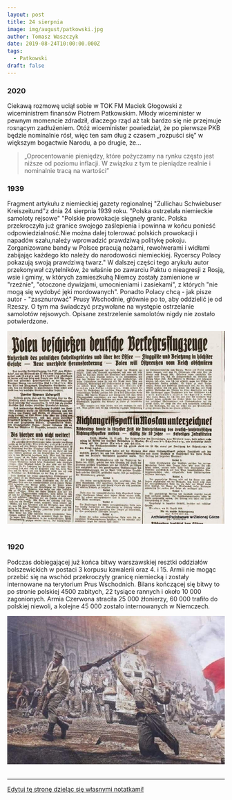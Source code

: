 ```yaml
---
layout: post
title: 24 sierpnia
image: img/august/patkowski.jpg
author: Tomasz Waszczyk
date: 2019-08-24T10:00:00.000Z
tags:
  - Patkowski
draft: false  
---
```


### 2020

Ciekawą rozmowę uciął sobie w TOK FM Maciek Głogowski z wiceministrem finansów Piotrem Patkowskim. Młody wiceminister w pewnym momencie zdradził, dlaczego rząd aż tak bardzo się nie przejmuje rosnącym zadłużeniem. Otóż wiceminister powiedział, że po pierwsze PKB będzie nominalnie rósł, więc ten sam dług z czasem „rozpuści się” w większym bogactwie Narodu, a po drugie, że…

> „Oprocentowanie pieniędzy, które pożyczamy na rynku często jest niższe od poziomu inflacji. W związku z tym te pieniądze realnie i nominalnie tracą na wartości”

### 1939

Fragment artykułu z niemieckiej gazety regionalnej "Zullichau Schwiebuser Kreiszeitund"z dnia 24 sierpnia 1939 roku.
"Polska ostrzelała niemieckie samoloty rejsowe"
"Polskie prowokacje sięgneły granic. Polska przekroczyła już granice swojego zaślepienia i powinna w końcu ponieść odpowiedzialność.Nie można dalej tolerować polskich prowokacji i napadów szału,należy wprowadzić prawdziwą politykę pokoju. Zorganizowane bandy w Polsce pracują nożami, rewolwerami i widłami zabijając każdego kto należy do narodowości niemieckiej. Rycerscy Polacy pokazują swoją prawdziwą twarz." W dalszej części tego arykułu autor przekonywał czytelników, że właśnie po zawarciu Paktu o nieagresji z Rosją, wsie i gminy, w których zamieszkuhą Niemcy zostały zamienione w "rzeźnie", "otoczone dywizjami, umocnieniami i zasiekami", z których "nie mogą się wydobyć jęki mordowanych". Ponadto Polacy chcą - jak pisze autor - "zasznurować" Prusy Wschodnie, głównie po to, aby oddzielić je od Rzeszy. O tym ma świadczyć przywołane na występie ostrzelanie samolotów rejsowych.
Opisane zestrzelenie samolotów nigdy nie zostało potwierdzone.

<img src="./img/august/prowokacje.jpg"><br><br>

### 1920

Podczas dobiegającej już końca bitwy warszawskiej resztki oddziałów bolszewickich w postaci 3 korpusu kawalerii oraz 4. i 15. Armii nie mogąc przebić się na wschód przekroczyły granicę niemiecką i zostały internowane na terytorium Prus Wschodnich.
Bilans kończącej się bitwy to po stronie polskiej 4500 zabitych, 22 tysiące rannych i około 10 000 zagonionych. Armia Czerwona straciła 25 000 żłonierzy, 60 000 trafiło do polskiej niewoli, a kolejne 45 000 zostało internowanych w Niemczech.

<img src="./img/august/bitwawarszawska.jpg"><br><br>

---

<a href="https://github.com/TomaszWaszczyk/historia.waszczyk.com/edit/master/src/content/august-24.md" target="_blank">Edytuj tę stronę dzieląc się własnymi notatkami!</a>
